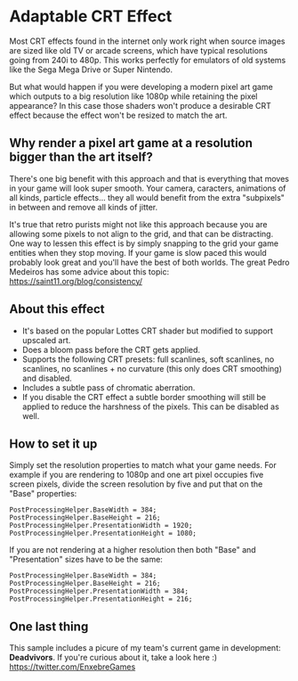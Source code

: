# Adaptable CRT Effect #

Most CRT effects found in the internet only work right when source images are sized like old TV or arcade screens, which have typical resolutions going from 240i to 480p. This works perfectly for emulators of old systems like the Sega Mega Drive or Super Nintendo.

But what would happen if you were developing a modern pixel art game which outputs to a big resolution like 1080p while retaining the pixel appearance? In this case those shaders won't produce a desirable CRT effect because the effect won't be resized to match the art.

## Why render a pixel art game at a resolution bigger than the art itself? ##

There's one big benefit with this approach and that is everything that moves in your game will look super smooth. Your camera, caracters, animations of all kinds, particle effects... they all would benefit from the extra "subpixels" in between and remove all kinds of jitter.

It's true that retro purists might not like this approach because you are allowing some pixels to not align to the grid, and that can be distracting. One way to lessen this effect is by simply snapping to the grid your game entities when they stop moving. If your game is slow paced this would probably look great and you'll have the best of both worlds.
The great Pedro Medeiros has some advice about this topic:
https://saint11.org/blog/consistency/

## About this effect ##

- It's based on the popular Lottes CRT shader but modified to support upscaled art.
- Does a bloom pass before the CRT gets applied.
- Supports the following CRT presets: full scanlines, soft scanlines, no scanlines, no scanlines + no curvature (this only does CRT smoothing) and disabled.
- Includes a subtle pass of chromatic aberration.
- If you disable the CRT effect a subtle border smoothing will still be applied to reduce the harshness of the pixels. This can be disabled as well.

## How to set it up ##

Simply set the resolution properties to match what your game needs.
For example if you are rendering to 1080p and one art pixel occupies five screen pixels, divide the screen resolution by five and put that on the "Base" properties:

```
PostProcessingHelper.BaseWidth = 384;
PostProcessingHelper.BaseHeight = 216;
PostProcessingHelper.PresentationWidth = 1920;
PostProcessingHelper.PresentationHeight = 1080;
```

If you are not rendering at a higher resolution then both "Base" and "Presentation" sizes have to be the same:

```
PostProcessingHelper.BaseWidth = 384;
PostProcessingHelper.BaseHeight = 216;
PostProcessingHelper.PresentationWidth = 384;
PostProcessingHelper.PresentationHeight = 216;
```

## One last thing ##

This sample includes a picure of my team's current game in development: **Deadvivors**. If you're curious about it, take a look here :)
https://twitter.com/EnxebreGames
